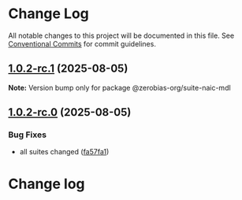 # Change Log

All notable changes to this project will be documented in this file.
See [Conventional Commits](https://conventionalcommits.org) for commit guidelines.

## [1.0.2-rc.1](https://github.com/zerobias-org/suite/compare/@zerobias-org/suite-naic-mdl@1.0.2-rc.0...@zerobias-org/suite-naic-mdl@1.0.2-rc.1) (2025-08-05)

**Note:** Version bump only for package @zerobias-org/suite-naic-mdl





## [1.0.2-rc.0](https://github.com/zerobias-org/suite/compare/@zerobias-org/suite-naic-mdl@1.0.1...@zerobias-org/suite-naic-mdl@1.0.2-rc.0) (2025-08-05)


### Bug Fixes

* all suites changed ([fa57fa1](https://github.com/zerobias-org/suite/commit/fa57fa1af7628003297df46b2d7740fe95bd2666))





# Change log
